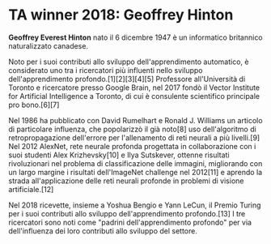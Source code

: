 # TA winner 2018: Geoffrey Hinton

**Geoffrey Everest Hinton** nato il 6 dicembre 1947 è un informatico britannico naturalizzato canadese.

Noto per i suoi contributi allo sviluppo dell'apprendimento automatico, è considerato uno tra i ricercatori più influenti nello sviluppo dell'apprendimento profondo.[1][2][3][4][5] Professore all'Università di Toronto e ricercatore presso Google Brain, nel 2017 fondò il Vector Institute for Artificial Intelligence a Toronto, di cui è consulente scientifico principale pro bono.[6][7]

Nel 1986 ha pubblicato con David Rumelhart e Ronald J. Williams un articolo di particolare influenza, che popolarizzò il già noto[8] uso dell'algoritmo di retropropagazione dell'errore per l'allenamento di reti neurali a più livelli.[9] Nel 2012 AlexNet, rete neurale profonda progettata in collaborazione con i suoi studenti Alex Krizhevsky[10] e Ilya Sutskever, ottenne risultati rivoluzionari nel problema di classificazione delle immagini, migliorando con un largo margine i risultati dell'ImageNet challenge nel 2012[11] e aprendo la strada all'applicazione delle reti neurali profonde in problemi di visione artificiale.[12]

Nel 2018 ricevette, insieme a Yoshua Bengio e Yann LeCun, il Premio Turing per i suoi contributi allo sviluppo dell'apprendimento profondo.[13] I tre ricercatori sono noti come "padrini dell'apprendimento profondo" per via dell'influenza dei loro contributi allo sviluppo del settore.